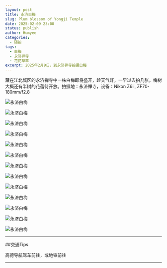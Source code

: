 ```yaml
---
layout: post
title: 永济白梅
slug: Plum blossom of Yongji Temple
date: 2025-02-09 23:00
status: publish
author: Humyee
categories: 
  - 随拍
tags: 
  - 白梅
  - 永济禅寺
  - 花花草草
excerpt: 2025年2月9日，到永济禅寺拍摄白梅
---
```


藏在江北城区的永济禅寺中一株白梅即将盛开，趁天气好，一早过去拍几张。梅树大概还有半树的花蕾待开放。拍摄地：永济禅寺，设备：Nikon Z6ii, ZF70-180mm/f2.8

![永济白梅](./images/20250209-yongjitemple/plum-01.jpg "永济白梅")

![永济白梅](./images/20250209-yongjitemple/plum-02.jpg "永济白梅")

![永济白梅](./images/20250209-yongjitemple/plum-03.jpg "永济白梅")

![永济白梅](./images/20250209-yongjitemple/plum-04.jpg "永济白梅")

![永济白梅](./images/20250209-yongjitemple/plum-05.jpg "永济白梅")

![永济白梅](./images/20250209-yongjitemple/plum-06.jpg "永济白梅")

![永济白梅](./images/20250209-yongjitemple/plum-07.jpg "永济白梅")

![永济白梅](./images/20250209-yongjitemple/plum-08.jpg "永济白梅")

![永济白梅](./images/20250209-yongjitemple/plum-09.jpg "永济白梅")

![永济白梅](./images/20250209-yongjitemple/plum-10.jpg "永济白梅")

![永济白梅](./images/20250209-yongjitemple/plum-11.jpg "永济白梅")

![永济白梅](./images/20250209-yongjitemple/plum-12.jpg "永济白梅")

![永济白梅](./images/20250209-yongjitemple/plum-13.jpg "永济白梅")



---

##交通Tips

高德导航驾车前往，或地铁前往

---
